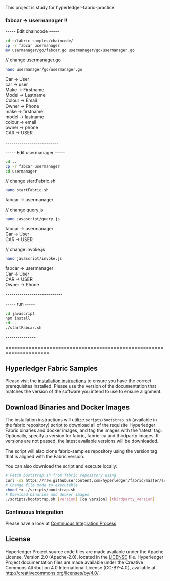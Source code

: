 This project is study for hyperledger-fabric-practice

### fabcar -> usermanager !!

----- Edit chaincode -----<br>
```bash
cd ~/fabric-samples/chaincode/
cp -r fabcar usermanager
mv usermanager/go/fabcar.go usermanager/go/usermanager.go
```

// change usermanager.go<br>
```bash
nano usermanager/go/usermanager.go
```
Car -> User<br>
car -> user<br>
Make -> Firstname<br>
Model -> Lastname<br>
Colour -> Email<br>
Owner -> Phone<br>
make -> firstname<br>
model -> lastname<br>
colour -> email<br>
owner -> phone<br>
CAR -> USER<br>

--------------------------<br>


----- Edit usermanager -----<br>
```bash
cd ..
cp -r fabcar usermanager
cd usermanager
```

// change startFabric.sh<br>
```bash
nano startFabric.sh
```
fabcar -> usermanager<br>

// change query.js<br>
```bash
nano javascript/query.js
```
fabcar -> usermanager<br>
Car -> User<br>
CAR -> USER<br>

// change invoke.js<br>
```bash
nano javascript/invoke.js
```
fabcar -> usermanager<br>
Car -> User<br>
CAR -> USER<br>
Owner -> Phone<br>

----------------------------<br>


----- run -----<br>
```bash
cd javascript
npm install
cd ..
./startFabcar.sh
```

---------------<br>


=====================================================================



[//]: # (SPDX-License-Identifier: CC-BY-4.0)

## Hyperledger Fabric Samples

Please visit the [installation instructions](http://hyperledger-fabric.readthedocs.io/en/latest/install.html)
to ensure you have the correct prerequisites installed. Please use the
version of the documentation that matches the version of the software you
intend to use to ensure alignment.

## Download Binaries and Docker Images

The installation instructions will utilize `scripts/bootstrap.sh` (available in the fabric repository)
script to download all of the requisite Hyperledger Fabric binaries and docker
images, and tag the images with the 'latest' tag. Optionally,
specify a version for fabric, fabric-ca and thirdparty images. If versions
are not passed, the latest available versions will be downloaded.

The script will also clone fabric-samples repository using the version tag that
is aligned with the Fabric version.

You can also download the script and execute locally:

```bash
# Fetch bootstrap.sh from fabric repository using
curl -sS https://raw.githubusercontent.com/hyperledger/fabric/master/scripts/bootstrap.sh -o ./scripts/bootstrap.sh
# Change file mode to executable
chmod +x ./scripts/bootstrap.sh
# Download binaries and docker images
./scripts/bootstrap.sh [version] [ca version] [thirdparty_version]
```

### Continuous Integration

Please have a look at [Continuous Integration Process](docs/fabric-samples-ci.md)

## License <a name="license"></a>

Hyperledger Project source code files are made available under the Apache
License, Version 2.0 (Apache-2.0), located in the [LICENSE](LICENSE) file.
Hyperledger Project documentation files are made available under the Creative
Commons Attribution 4.0 International License (CC-BY-4.0), available at http://creativecommons.org/licenses/by/4.0/.
